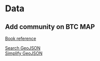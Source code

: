 # Data
## Add community on BTC MAP
[Book reference](https://github.com/UAIBIT/book/wiki/Add-Community)

[Search GeoJSON](https://geojson.codingarena.top/)  
[Simplify GeoJSON](https://mapshaper.org/)
